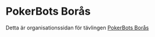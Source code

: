 # PokerBots Borås

Detta är organisationssidan för tävlingen [PokerBots Borås](http://www.pokerbotsboras.grgta.xyz)
